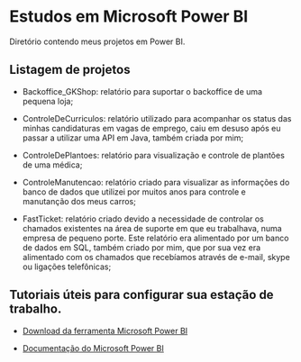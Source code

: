 # Estudos em Microsoft Power BI

<p>Diretório contendo meus projetos em Power BI.</p>

## Listagem de projetos

- Backoffice_GKShop: relatório para suportar o backoffice de uma pequena loja; 

- ControleDeCurriculos: relatório utilizado para acompanhar os status das minhas 
candidaturas em vagas de emprego, caiu em desuso após eu passar a utilizar uma 
API em Java, também criada por mim;

- ControleDePlantoes: relatório para visualização e controle de plantões de uma 
médica;

- ControleManutencao: relatório criado para visualizar as informações do banco 
de dados que utilizei por muitos anos para controle e manutanção dos meus carros;
  
- FastTicket: relatório criado devido a necessidade de controlar os chamados 
existentes na área de suporte em que eu trabalhava, numa empresa de pequeno porte.
Este relatório era alimentado por um banco de dados em SQL,  também criado por 
mim, que por sua vez era alimentado com os chamados que recebíamos através de 
e-mail, skype ou ligações telefônicas;

## Tutoriais úteis para configurar sua estação de trabalho.

- [Download da ferramenta Microsoft Power BI](https://powerbi.microsoft.com/pt-br/downloads/)

- [Documentação do Microsoft Power BI](https://docs.microsoft.com/pt-br/power-bi/)
